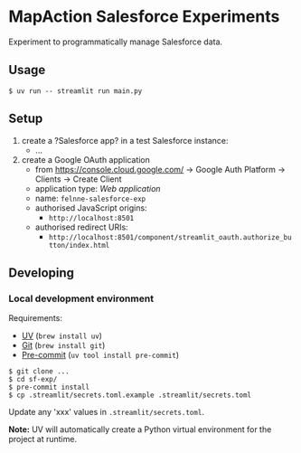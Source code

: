 # MapAction Salesforce Experiments

Experiment to programmatically manage Salesforce data.

## Usage

```
$ uv run -- streamlit run main.py
```

## Setup

1. create a ?Salesforce app? in a test Salesforce instance:
    - ...
2. create a Google OAuth application
    - from https://console.cloud.google.com/ -> Google Auth Platform -> Clients -> Create Client
    - application type: *Web application*
    - name: `felnne-salesforce-exp`
    - authorised JavaScript origins:
      - `http://localhost:8501`
    - authorised redirect URIs:
      - `http://localhost:8501/component/streamlit_oauth.authorize_button/index.html`

## Developing

### Local development environment

Requirements:

* [UV](https://docs.astral.sh/uv) (`brew install uv`)
* [Git](https://git-scm.com) (`brew install git`)
* [Pre-commit](https://pre-commit.com) (`uv tool install pre-commit`)

```
$ git clone ...
$ cd sf-exp/
$ pre-commit install
$ cp .streamlit/secrets.toml.example .streamlit/secrets.toml
```

Update any 'xxx' values in `.streamlit/secrets.toml`.

**Note:** UV will automatically create a Python virtual environment for the project at runtime.

